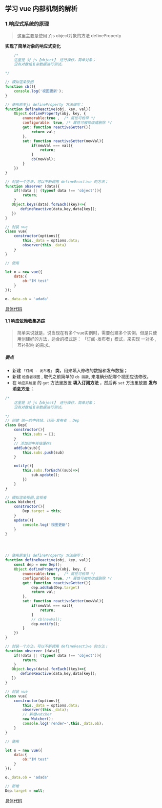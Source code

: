 ## 学习 vue 内部机制的解析


### 1.响应式系统的原理

> 这里主要是使用了js object对象的方法 defineProperty 

**实现了简单对象的响应式变化**

```js
    /*
    这里是 对 js【object】 进行操作，简单对象；
    没有对数组复杂数据进行测试。

*/

// 模拟渲染视图
function cb(){
    console.log('视图更新');
}

// 使用原生js defineProperty 方法编写；
function defineReactive(obj, key, val){
    Object.defineProperty(obj, key, {
        enumerable:true ,  /* 属性可枚举 */
        configurable: true, /* 属性可被修改或删除 */
        get: function reactiveGetter(){
            return val;
        },
        set: function reactiveSetter(newVal){
            if(newVal === val){
                return;
            }
            cb(newVal);
        }
    })
}

// 封装一个方法，可以不断调用 defineReactive 的方法；
function observer (data){
    if(!data || (typeof data !== 'object')){
        return;
    }
   Object.keys(data).forEach((key)=>{
       defineReactive(data,key,data[key]);
   })
} 

// 封装 vue
class vue{
    constructor(options){
        this._data = options.data;
        observer(this._data)
    }
}

// 使用

let o = new vue({
    data:{
        ob:"IM test"
    }
});

o._data.ob = 'adada'
```

[具体代码](/KillTime/font-end-ifarem/vue/response-sys/response.js)

#### 1.1 响应依赖收集追踪

> 简单来说就是，说当现在有多个vue实例时，需要创建多个实例，但是只使用创建好的方法，适合的模式是： 「订阅-发布者」模式，来实现 一对多 , 互补影响 的需求。

##### 要点
- 新建 `「订阅 - 发布者」` 类，用来填入修改的数据和发布数据；
- 新建 ` 检查者视图 ` , 取代之前简单的 `cb 函数`, 来准确分配哪个视图应该修改。
- 在 ` 响应系统里 ` 的 ` get ` 方法里放置 **填入订阅方法** ，然后再 ` set ` 方法里放置 **发布消息方法** ；

```js
/*
    这里是 对 js【object】 进行操作，简单对象；
    没有对数组复杂数据进行测试。

*/
// 创建 统一的中转站，订阅-发布者 ，Dep
class Dep{
    constructor(){
        this.subs = [];
    }    
    // 添加到中转站缓存s
    addSub(sub){
        this.subs.push(sub)
    }

    notify(){
        this.subs.forEach((sub)=>{
            sub.update();
        })
    }
}

// 模拟渲染视图,监视者
class Watcher{
    constructor(){
        Dep.target = this;
    }
    update(){
        console.log('视图更新')
    }
}




// 使用原生js defineProperty 方法编写；
function defineReactive(obj, key, val){
    const dep = new Dep();
    Object.defineProperty(obj, key, {
        enumerable:true ,  /* 属性可枚举 */
        configurable: true, /* 属性可被修改或删除 */
        get: function reactiveGetter(){
            dep.addSub(Dep.target)
            return val;
        },
        set: function reactiveSetter(newVal){
            if(newVal === val){
                return;
            }
            // cb(newVal);
            dep.notify();
        }
    })
}

// 封装一个方法，可以不断调用 defineReactive 的方法；
function observer (data){
    if(!data || (typeof data !== 'object')){
        return;
    }
   Object.keys(data).forEach((key)=>{
       defineReactive(data,key,data[key]);
   })
} 

// 封装 vue
class vue{
    constructor(options){
        this._data = options.data;
        observer(this._data);
        // 新增watcher
        new Watcher();
        console.log('render~',this._data.ob);
    }
}

// 使用

let o = new vue({
    data:{
        ob:"IM test"
    }
});

o._data.ob = 'adada'

// 新增
Dep.target = null;

```

[具体代码](/KillTime/font-end-ifarem/vue/response-sys/colletion.js)